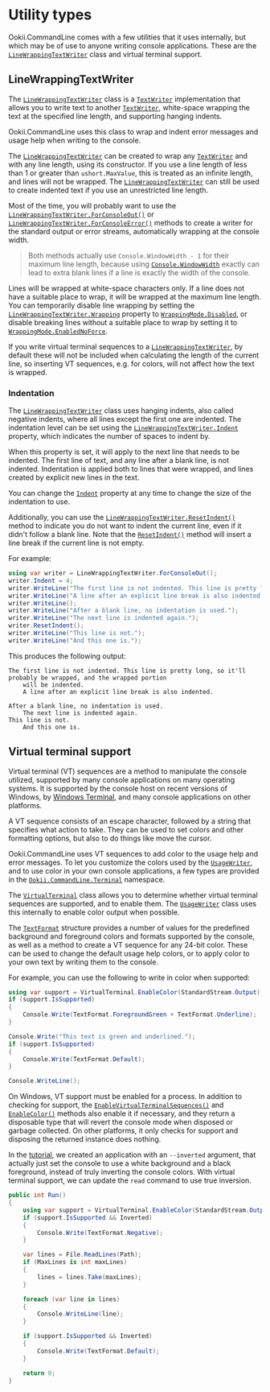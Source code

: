 # Utility types

Ookii.CommandLine comes with a few utilities that it uses internally, but which may be of use to
anyone writing console applications. These are the [`LineWrappingTextWriter`][] class and virtual
terminal support.

## LineWrappingTextWriter

The [`LineWrappingTextWriter`][] class is a [`TextWriter`][] implementation that allows you to write
text to another [`TextWriter`][], white-space wrapping the text at the specified line length, and
supporting hanging indents.

Ookii.CommandLine uses this class to wrap and indent error messages and usage help when writing to
the console.

The [`LineWrappingTextWriter`][] can be created to wrap any [`TextWriter`][] and with any line
length, using its constructor. If you use a line length of less than 1 or greater than
`ushort.MaxValue`, this is treated as an infinite length, and lines will not be wrapped. The
[`LineWrappingTextWriter`][] can still be used to create indented text if you use an unrestricted
line length.

Most of the time, you will probably want to use the [`LineWrappingTextWriter.ForConsoleOut()`][] or
[`LineWrappingTextWriter.ForConsoleError()`][] methods to create a writer for the standard output or
error streams, automatically wrapping at the console width.

> Both methods actually use `Console.WindowWidth - 1` for their maximum line length, because using
> [`Console.WindowWidth`][] exactly can lead to extra blank lines if a line is exactly the width of
> the console.

Lines will be wrapped at white-space characters only. If a line does not have a suitable place to
wrap, it will be wrapped at the maximum line length. You can temporarily disable line wrapping by
setting the [`LineWrappingTextWriter.Wrapping`][] property to [`WrappingMode.Disabled`][], or disable
breaking lines without a suitable place to wrap by setting it to [`WrappingMode.EnabledNoForce`][].

If you write virtual terminal sequences to a [`LineWrappingTextWriter`][], by default these will not
be included when calculating the length of the current line, so inserting VT sequences, e.g. for
colors, will not affect how the text is wrapped.

### Indentation

The [`LineWrappingTextWriter`][] class uses hanging indents, also called negative indents, where all
lines except the first one are indented. The indentation level can be set using the
[`LineWrappingTextWriter.Indent`][] property, which indicates the number of spaces to indent by.

When this property is set, it will apply to the next line that needs to be indented. The first line
of text, and any line after a blank line, is not indented. Indentation is applied both to lines that
were wrapped, and lines created by explicit new lines in the text.

You can change the [`Indent`][] property at any time to change the size of the indentation to use.

Additionally, you can use the [`LineWrappingTextWriter.ResetIndent()`][] method to indicate you do not
want to indent the current line, even if it didn't follow a blank line. Note that the [`ResetIndent()`][]
method will insert a line break if the current line is not empty.

For example:

```csharp
using var writer = LineWrappingTextWriter.ForConsoleOut();
writer.Indent = 4;
writer.WriteLine("The first line is not indented. This line is pretty long, so it'll probably be wrapped, and the wrapped portion will be indented.");
writer.WriteLine("A line after an explicit line break is also indented.");
writer.WriteLine();
writer.WriteLine("After a blank line, no indentation is used.");
writer.WriteLine("The next line is indented again.");
writer.ResetIndent();
writer.WriteLine("This line is not.");
writer.WriteLine("And this one is.");
```

This produces the following output:

```text
The first line is not indented. This line is pretty long, so it'll probably be wrapped, and the wrapped portion
    will be indented.
    A line after an explicit line break is also indented.

After a blank line, no indentation is used.
    The next line is indented again.
This line is not.
    And this one is.
```

## Virtual terminal support

Virtual terminal (VT) sequences are a method to manipulate the console utilized, supported by many
console applications on many operating systems. It is supported by the console host on recent
versions of Windows, by [Windows Terminal](https://learn.microsoft.com/windows/terminal/install),
and many console applications on other platforms.

A VT sequence consists of an escape character, followed by a string that specifies what action to
take. They can be used to set colors and other formatting options, but also to do things like move
the cursor.

Ookii.CommandLine uses VT sequences to add color to the usage help and error messages. To let you
customize the colors used by the [`UsageWriter`][], and to use color in your own console
applications, a few types are provided in the [`Ookii.CommandLine.Terminal`][] namespace.

The [`VirtualTerminal`][] class allows you to determine whether virtual terminal sequences are
supported, and to enable them. The [`UsageWriter`][] class uses this internally to enable color output
when possible.

The [`TextFormat`][] structure provides a number of values for the predefined background and
foreground colors and formats supported by the console, as well as a method to create a VT sequence
for any 24-bit color. These can be used to change the default usage help colors, or to apply color
to your own text by writing them to the console.

For example, you can use the following to write in color when supported:

```csharp
using var support = VirtualTerminal.EnableColor(StandardStream.Output);
if (support.IsSupported)
{
    Console.Write(TextFormat.ForegroundGreen + TextFormat.Underline);
}

Console.Write("This text is green and underlined.");
if (support.IsSupported)
{
    Console.Write(TextFormat.Default);
}

Console.WriteLine();
```

On Windows, VT support must be enabled for a process. In addition to checking for support, the
[`EnableVirtualTerminalSequences()`][] and [`EnableColor()`][] methods also enable it if necessary,
and they return a disposable type that will revert the console mode when disposed or garbage
collected. On other platforms, it only checks for support and disposing the returned instance does
nothing.

In the [tutorial](Tutorial.md), we created an application with an `--inverted` argument, that
actually just set the console to use a white background and a black foreground, instead of truly
inverting the console colors. With virtual terminal support, we can update the `read` command to use
true inversion.

```csharp
public int Run()
{
    using var support = VirtualTerminal.EnableColor(StandardStream.Output);
    if (support.IsSupported && Inverted)
    {
        Console.Write(TextFormat.Negative);
    }

    var lines = File.ReadLines(Path);
    if (MaxLines is int maxLines)
    {
        lines = lines.Take(maxLines);
    }

    foreach (var line in lines)
    {
        Console.WriteLine(line);
    }

    if (support.IsSupported && Inverted)
    {
        Console.Write(TextFormat.Default);
    }

    return 0;
}
```

[`Console.WindowWidth`]: https://learn.microsoft.com/dotnet/api/system.console.windowwidth
[`EnableColor()`]: https://www.ookii.org/docs/commandline-4.0/html/M_Ookii_CommandLine_Terminal_VirtualTerminal_EnableColor.htm
[`EnableVirtualTerminalSequences()`]: https://www.ookii.org/docs/commandline-4.0/html/M_Ookii_CommandLine_Terminal_VirtualTerminal_EnableVirtualTerminalSequences.htm
[`Indent`]: https://www.ookii.org/docs/commandline-4.0/html/P_Ookii_CommandLine_LineWrappingTextWriter_Indent.htm
[`LineWrappingTextWriter.ForConsoleError()`]: https://www.ookii.org/docs/commandline-4.0/html/M_Ookii_CommandLine_LineWrappingTextWriter_ForConsoleError.htm
[`LineWrappingTextWriter.ForConsoleOut()`]: https://www.ookii.org/docs/commandline-4.0/html/M_Ookii_CommandLine_LineWrappingTextWriter_ForConsoleOut.htm
[`LineWrappingTextWriter.Indent`]: https://www.ookii.org/docs/commandline-4.0/html/P_Ookii_CommandLine_LineWrappingTextWriter_Indent.htm
[`LineWrappingTextWriter.ResetIndent()`]: https://www.ookii.org/docs/commandline-4.0/html/M_Ookii_CommandLine_LineWrappingTextWriter_ResetIndent.htm
[`LineWrappingTextWriter`]: https://www.ookii.org/docs/commandline-4.0/html/T_Ookii_CommandLine_LineWrappingTextWriter.htm
[`Ookii.CommandLine.Terminal`]: https://www.ookii.org/docs/commandline-4.0/html/N_Ookii_CommandLine_Terminal.htm
[`ResetIndent()`]: https://www.ookii.org/docs/commandline-4.0/html/M_Ookii_CommandLine_LineWrappingTextWriter_ResetIndent.htm
[`TextFormat`]: https://www.ookii.org/docs/commandline-4.0/html/T_Ookii_CommandLine_Terminal_TextFormat.htm
[`TextWriter`]: https://learn.microsoft.com/dotnet/api/system.io.textwriter
[`UsageWriter`]: https://www.ookii.org/docs/commandline-4.0/html/T_Ookii_CommandLine_UsageWriter.htm
[`VirtualTerminal`]: https://www.ookii.org/docs/commandline-4.0/html/T_Ookii_CommandLine_Terminal_VirtualTerminal.htm
[`LineWrappingTextWriter.Wrapping`]: https://www.ookii.org/docs/commandline-4.0/html/P_Ookii_CommandLine_LineWrappingTextWriter_Wrapping.htm
[`WrappingMode.Disabled`]: https://www.ookii.org/docs/commandline-4.0/html/T_Ookii_CommandLine_WrappingMode.htm
[`WrappingMode.EnabledNoForce`]: https://www.ookii.org/docs/commandline-4.0/html/T_Ookii_CommandLine_WrappingMode.htm
